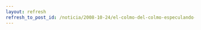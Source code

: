 ```yaml
---
layout: refresh
refresh_to_post_id: /noticia/2008-10-24/el-colmo-del-colmo-especulando-con-el-contenido-libre
---
```

